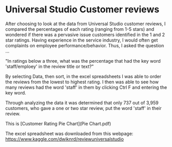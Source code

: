 # Universal Studio Customer reviews 

After choosing to look at the data from Universal Studio customer reviews, I compared the percentages of each rating (ranging from 1-5 stars) and wondered if there was a pervasive issue customers identified in the 1 and 2 star ratings. Having experience in the service industry, I would often get complaints on employee performance/behavior. Thus, I asked the question …

"In ratings below a three, what was the percentage that had the key word 'staff/emploey' in the review title or text?"

By selecting Data, then sort, in the excel spreadsheets I was able to order the reviews from the lowest to highest rating. I then was able to see how many reviews had the word 'staff' in them by clicking Ctrl F and entering the key word. 

Through analyzing the data it was determined that only 737 out of 3,959 customers, who gave a one or two star review, put the word 'staff' in their review. 

This is [Customer Rating Pie Chart](Pie Chart.pdf)

The excel spreadsheet was downloaded from this webpage: https://www.kaggle.com/dwiknrd/reviewuniversalstudio

